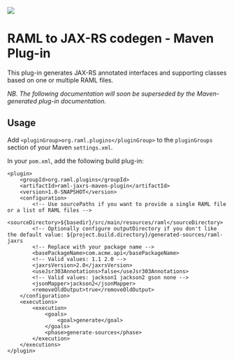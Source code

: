 ![](http://raml.org/images/logo.png)

# RAML to JAX-RS codegen - Maven Plug-in

This plug-in generates JAX-RS annotated interfaces and supporting classes based on one or multiple RAML files.

_NB. The following documentation will soon be superseded by the Maven-generated plug-in documentation._

## Usage

Add `<pluginGroup>org.raml.plugins</pluginGroup>` to the `pluginGroups` section of your Maven `settings.xml`.

In your `pom.xml`, add the following build plug-in:

    <plugin>
        <groupId>org.raml.plugins</groupId>
        <artifactId>raml-jaxrs-maven-plugin</artifactId>
        <version>1.0-SNAPSHOT</version>
        <configuration>
            <!-- Use sourcePaths if you want to provide a single RAML file or a list of RAML files -->
            <sourceDirectory>${basedir}/src/main/resources/raml</sourceDirectory>
            <!-- Optionally configure outputDirectory if you don't like the default value: ${project.build.directory}/generated-sources/raml-jaxrs
            <!-- Replace with your package name -->
            <basePackageName>com.acme.api</basePackageName>
            <!-- Valid values: 1.1 2.0 -->
            <jaxrsVersion>2.0</jaxrsVersion>
            <useJsr303Annotations>false</useJsr303Annotations>
            <!-- Valid values: jackson1 jackson2 gson none -->
            <jsonMapper>jackson2</jsonMapper>
            <removeOldOutput>true</removeOldOutput>
        </configuration>
        <executions>
            <execution>
                <goals>
                    <goal>generate</goal>
                </goals>
                <phase>generate-sources</phase>
            </execution>
        </executions>
    </plugin>

